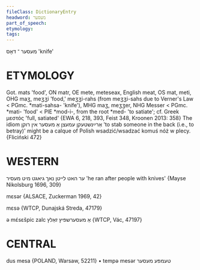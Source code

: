 ```yaml
---
fileClass: DictionaryEntry
headword: מעסער
part_of_speech: 
etymology: 
tags: 
---
```

מעסער
־
דאָס
'knife'

ETYMOLOGY
===========
Got. mats 'food', ON matr, OE mete, meteseax, English meat, OS mat, meti, OHG maʒ, meʒʒi 'food,' meʒʒi-rahs (from meʒʒi-sahs due to Verner's Law < PGmc. *mati-sahsa- 'knife'), MHG maʒ, meʒʒer, NHG Messer < PGmc. *mati- 'food' < PIE *mod-i-, from the root *med- 'to satiate'; cf. Greek μεστός 'full, satiated'
{EWA 6, 218, 393, Feist 348, Kroonen 2013: 358}
The idiom אַרײַנשטעקן עמעצן אַ מעסער אין רוקן 'to stab someone in the back (i.e., to betray)' might be a calque of Polish wsadzić/wsadzać komuś nóż w plecy.
{Fliciński 472}


WESTERN
========

 ער האט לייטן נאך גיאגט מיט מעסיר
'he ran after people with knives'
{Mayse Nikolsburg 1696, 309}

mɛsər {ALSACE, Zuckerman 1969, 42}

mɛsə {WTCP, Dunajská Streda, 47179}

ə mɛ́sɛšpic zalc אַ מעסערשפּיץ זאַלץ {WTCP, Vác, 47197}

CENTRAL
========

dus mesa {POLAND, Warsaw, 52211}
	•	tempə mesər טעמפּע מעסער
